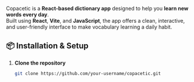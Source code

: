 Copacetic is a **React-based dictionary app** designed to help you **learn new words every day**.  
Built using **React**, **Vite**, and **JavaScript**, the app offers a clean, interactive, and user-friendly interface to make vocabulary learning a daily habit.
## 📦 Installation & Setup

1. **Clone the repository**
   ```bash
   git clone https://github.com/your-username/copacetic.git
